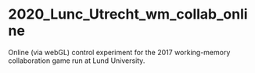 # 2020_Lunc_Utrecht_wm_collab_online
Online (via webGL) control experiment for the 2017 working-memory collaboration game run at Lund University.
